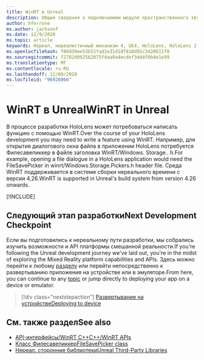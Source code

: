 ```yaml
---
title: WinRT в Unreal
description: Общие сведения о подключаемом модуле пространственного звука для Unreal Engine.
author: hferrone
ms.author: jacksonf
ms.date: 12/9/2020
ms.topic: article
keywords: Нереал, нереалистичный механизм 4, UE4, HoloLens, HoloLens 2, потоковая передача, удаленное взаимодействие, Смешанная реальность, разработка, начало работы, функции, новый проект, эмулятор, документация, руководства, функции, голограммы, Разработка игр, гарнитура смешанной реальности, гарнитура Windows Mixed Reality, гарнитура виртуальной реальности, WinRT, DLL
ms.openlocfilehash: f86939ee53b51fad1e31d18f810d92c3d20611f8
ms.sourcegitcommit: f2782d0925b2075fdaa0a4ecdef3dd4f0b4e1e99
ms.translationtype: MT
ms.contentlocale: ru-RU
ms.lasthandoff: 12/09/2020
ms.locfileid: "96926066"
---
```

# <a name="winrt-in-unreal"></a><span data-ttu-id="f4270-104">WinRT в Unreal</span><span class="sxs-lookup"><span data-stu-id="f4270-104">WinRT in Unreal</span></span>

<span data-ttu-id="f4270-105">В процессе разработки HoloLens может потребоваться написать функцию с помощью WinRT.</span><span class="sxs-lookup"><span data-stu-id="f4270-105">Over the course of your HoloLens development you may need to write a feature using WinRT.</span></span> <span data-ttu-id="f4270-106">Например, для открытия диалогового окна файла в приложении HoloLens потребуется Филесавепиккер в файле заголовка WinRT/Windows. Storage.. h.</span><span class="sxs-lookup"><span data-stu-id="f4270-106">For example, opening a file dialogue in a HoloLens application would need the FileSavePicker in winrt/Windows.Storage.Pickers.h header file.</span></span> <span data-ttu-id="f4270-107">Среда WinRT поддерживается в системе сборки нереального времени с версии 4,26.</span><span class="sxs-lookup"><span data-stu-id="f4270-107">WinRT is supported in Unreal's build system from version 4.26 onwards.</span></span>

[!INCLUDE[](includes/tabs-winRT.md)]

## <a name="next-development-checkpoint"></a><span data-ttu-id="f4270-108">Следующий этап разработки</span><span class="sxs-lookup"><span data-stu-id="f4270-108">Next Development Checkpoint</span></span>

<span data-ttu-id="f4270-109">Если вы подготовились к нереальному пути разработки, мы собрались изучить возможности и API платформы смешанной реальности.</span><span class="sxs-lookup"><span data-stu-id="f4270-109">If you're following the Unreal development journey we've laid out, you're in the midst of exploring the Mixed Reality platform capabilities and APIs.</span></span> <span data-ttu-id="f4270-110">Здесь можно перейти к любому [разделу](unreal-development-overview.md#3-platform-capabilities-and-apis) или перейти непосредственно к развертыванию приложения на устройстве или в эмуляторе.</span><span class="sxs-lookup"><span data-stu-id="f4270-110">From here, you can continue to any [topic](unreal-development-overview.md#3-platform-capabilities-and-apis) or jump directly to deploying your app on a device or emulator.</span></span>

> [!div class="nextstepaction"]
> [<span data-ttu-id="f4270-111">Развертывание на устройстве</span><span class="sxs-lookup"><span data-stu-id="f4270-111">Deploying to device</span></span>](unreal-deploying.md)

## <a name="see-also"></a><span data-ttu-id="f4270-112">См. также раздел</span><span class="sxs-lookup"><span data-stu-id="f4270-112">See also</span></span>
* [<span data-ttu-id="f4270-113">API-интерфейсы/WinRT C++</span><span class="sxs-lookup"><span data-stu-id="f4270-113">C++/WinRT APIs</span></span>](https://docs.microsoft.com/windows/uwp/cpp-and-winrt-apis/)
* [<span data-ttu-id="f4270-114">Класс Филесавепиккер</span><span class="sxs-lookup"><span data-stu-id="f4270-114">FileSavePicker class</span></span>](https://docs.microsoft.com/uwp/api/Windows.Storage.Pickers.FileSavePicker) 
* [<span data-ttu-id="f4270-115">Нереал. сторонние библиотеки</span><span class="sxs-lookup"><span data-stu-id="f4270-115">Unreal Third-Party Libraries</span></span>](https://docs.unrealengine.com/Programming/BuildTools/UnrealBuildTool/ThirdPartyLibraries/index.html) 
